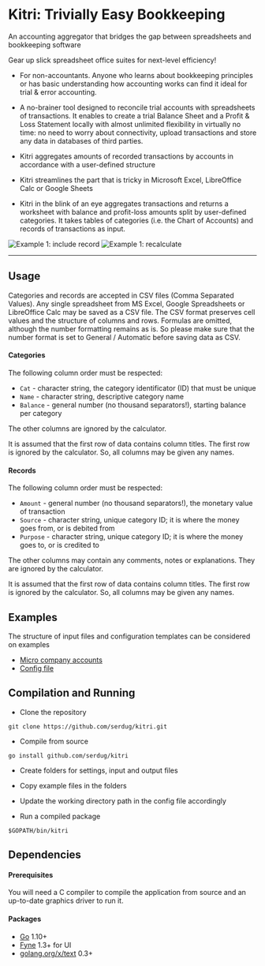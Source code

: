 # Kitri: Trivially Easy Bookkeeping

An accounting aggregator that bridges the gap between spreadsheets and bookkeeping software

Gear up slick spreadsheet office suites for next-level efficiency!

* For non-accountants. Anyone who learns about bookkeeping principles or has basic understanding how accounting works can find it ideal for trial & error accounting.

* A no-brainer tool designed to reconcile trial accounts with spreadsheets of transactions. It enables to create a trial Balance Sheet and a Profit & Loss Statement locally with almost unlimited flexibility in virtually no time: no need to worry about connectivity, upload transactions and store any data in databases of third parties. 

* Kitri aggregates amounts of recorded transactions by accounts in accordance with a user-defined structure

* Kitri streamlines the part that is tricky in Microsoft Excel, LibreOffice Calc or Google Sheets 

* Kitri in the blink of an eye aggregates transactions and returns a worksheet with balance and profit-loss amounts split by user-defined categories. It takes tables of categories (i.e. the Chart of Accounts) and records of transactions as input.

![Example 1: include record](https://github.com/serdug/kitri/blob/master/examples/kitri_example_include.png)
![Example 1: recalculate](https://github.com/serdug/kitri/blob/master/examples/kitri_example_recalc.png)

***

## Usage

Categories and records are accepted in CSV files (Comma Separated Values). Any single spreadsheet from MS Excel, Google Spreadsheets or LibreOffice Calc may be saved as a CSV file. The CSV format preserves cell values and the structure of columns and rows. Formulas are omitted, although the number formatting remains as is. So please make sure that the number format is set to General / Automatic before saving data as CSV.


#### Categories

The following column order must be respected:

* `Cat` - character string, the category identificator (ID) that must be unique 
* `Name` - character string, descriptive category name
* `Balance` - general number (no thousand separators!), starting balance per category

The other columns are ignored by the calculator. 

It is assumed that the first row of data contains column titles. The first row is ignored by the calculator. So, all columns may be given any names.


#### Records

The following column order must be respected:

* `Amount` - general number (no thousand separators!), the monetary value of transaction 
* `Source` - character string, unique category ID; it is where the money goes from, or is debited from
* `Purpose` - character string, unique category ID; it is where the money goes to, or is credited to 

The other columns may contain any comments, notes or explanations. They are ignored by the calculator.

It is assumed that the first row of data contains column titles. The first row is ignored by the calculator. So, all columns may be given any names.


## Examples

The structure of input files and configuration templates can be considered on examples

* [Micro company accounts](https://github.com/serdug/kitri/blob/master/examples/small-no-vat)
* [Config file](https://github.com/serdug/kitri/blob/master/examples/template-ex1.yaml)


## Compilation and Running

* Clone the repository

```
git clone https://github.com/serdug/kitri.git
```

* Compile from source

```
go install github.com/serdug/kitri
```

* Create folders for settings, input and output files

* Copy example files in the folders

* Update the working directory path in the config file accordingly

* Run a compiled package

```
$GOPATH/bin/kitri
```


## Dependencies

#### Prerequisites

You will need a C compiler to compile the application from source and an up-to-date graphics driver to run it.

#### Packages

* [Go](https://go.googlesource.com/go) 1.10+
* [Fyne](https://github.com/fyne-io/fyne) 1.3+ for UI
* [golang.org/x/text](https://github.com/golang/text) 0.3+
